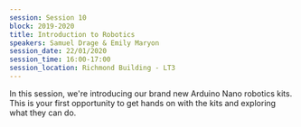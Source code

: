 ```yaml
---
session: Session 10
block: 2019-2020
title: Introduction to Robotics
speakers: Samuel Drage & Emily Maryon
session_date: 22/01/2020
session_time: 16:00-17:00
session_location: Richmond Building - LT3
---
```

In this session, we're introducing our brand new Arduino Nano robotics kits. This is your first opportunity to get hands on with the kits and exploring what they can do.